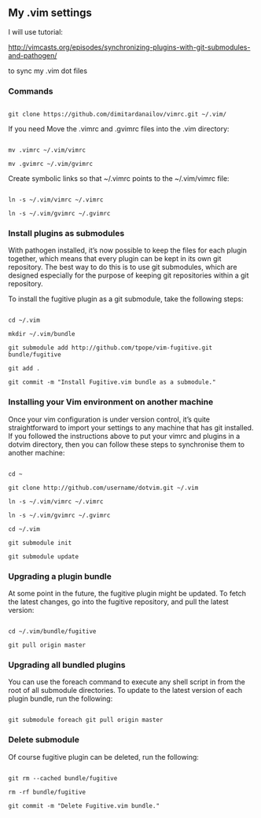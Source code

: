 <h2>My .vim settings</h2>

I will use tutorial: 

http://vimcasts.org/episodes/synchronizing-plugins-with-git-submodules-and-pathogen/

to sync my .vim dot files

<h3>Commands</h3>

<code>
git clone https://github.com/dimitardanailov/vimrc.git ~/.vim/
</code>

If you need Move the .vimrc and .gvimrc files into the .vim directory:

<code>
mv .vimrc ~/.vim/vimrc
</code>

<code>
mv .gvimrc ~/.vim/gvimrc
</code>

Create symbolic links so that ~/.vimrc points to the ~/.vim/vimrc file:

<code>
ln -s ~/.vim/vimrc ~/.vimrc
</code>

<code>
ln -s ~/.vim/gvimrc ~/.gvimrc
</code>

<h3>Install plugins as submodules</h3>

With pathogen installed, it’s now possible to keep the files for each plugin together, which means that every plugin can be kept in its own git repository. The best way to do this is to use git submodules, which are designed especially for the purpose of keeping git repositories within a git repository.

To install the fugitive plugin as a git submodule, take the following steps:

<code>
cd ~/.vim
</code>

<code>
mkdir ~/.vim/bundle
</code>

<code>
git submodule add http://github.com/tpope/vim-fugitive.git bundle/fugitive
</code>

<code>
git add .
</code>

<code>
git commit -m "Install Fugitive.vim bundle as a submodule."
</code>

<h3>Installing your Vim environment on another machine</h3>

Once your vim configuration is under version control, it’s quite straightforward to import your settings to any machine that has git installed. If you followed the instructions above to put your vimrc and plugins in a dotvim directory, then you can follow these steps to synchronise them to another machine:

<code>
cd ~
</code>

<code>
git clone http://github.com/username/dotvim.git ~/.vim
</code>

<code>
ln -s ~/.vim/vimrc ~/.vimrc
</code>

<code>
ln -s ~/.vim/gvimrc ~/.gvimrc
</code>

<code>
cd ~/.vim
</code>

<code>
git submodule init
</code>

<code>
git submodule update
</code>

<h3>Upgrading a plugin bundle</h3>

At some point in the future, the fugitive plugin might be updated. To fetch the latest changes, go into the fugitive repository, and pull the latest version:

<code>
cd ~/.vim/bundle/fugitive
</code>

<code>
git pull origin master
</code>

<h3>Upgrading all bundled plugins</h3>

You can use the foreach command to execute any shell script in from the root of all submodule directories. To update to the latest version of each plugin bundle, run the following:

<code>
git submodule foreach git pull origin master
</code>

<h3>Delete submodule</h3>

Of course fugitive plugin can be deleted, run the following:

<code>
git rm --cached bundle/fugitive
</code>

<code>
rm -rf bundle/fugitive
</code>

<code>
git commit -m "Delete Fugitive.vim bundle."
</code>


